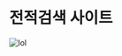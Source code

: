 # 전적검색 사이트

![lol](https://github.com/user-attachments/assets/2c04f49b-53c4-4bbd-a4e6-d22da9dcefcb)
